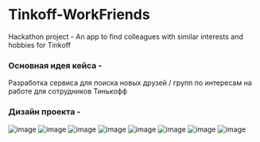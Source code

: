# Tinkoff-WorkFriends
Hackathon project - An app to find colleagues with similar interests and hobbies for Tinkoff
### Основная идея кейса -
Разработка сервиса для поиска новых друзей / групп по интересам на работе для сотрудников Тинькофф 
### Дизайн проекта - 
![image](https://github.com/Lost-Fly/Tinkoff-WorkFriends/assets/114507453/15660367-3394-4943-a869-7dbfbe9f575e)
![image](https://github.com/Lost-Fly/Tinkoff-WorkFriends/assets/114507453/4922e1d9-aebf-43b3-9060-3f236b6089f3)
![image](https://github.com/Lost-Fly/Tinkoff-WorkFriends/assets/114507453/68842d32-a8cb-4724-98b0-859072f7ae75)
![image](https://github.com/Lost-Fly/Tinkoff-WorkFriends/assets/114507453/56b5f1c2-b5e7-47cf-83b4-74cc09b1b06e)
![image](https://github.com/Lost-Fly/Tinkoff-WorkFriends/assets/114507453/d710602f-d70d-40bf-9b87-97686e527983)
![image](https://github.com/Lost-Fly/Tinkoff-WorkFriends/assets/114507453/9df9dfea-e851-4cfa-a887-b4fc3fa809f6)
![image](https://github.com/Lost-Fly/Tinkoff-WorkFriends/assets/114507453/b6091c78-6e94-4d1e-898b-3e6314c0fc19)
![image](https://github.com/Lost-Fly/Tinkoff-WorkFriends/assets/114507453/376b54fd-b1ad-410d-9640-8a08d77e87f4)









